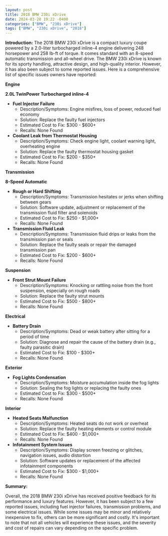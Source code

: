 ```yaml
---
layout: post
title: 2018 BMW 230i xDrive
date: 2024-03-28 19:22 -0400
categories: ["BMW", "230i xDrive"]
tags: ["BMW", "230i xDrive", "2018"]
---
```

**Introduction:**
The 2018 BMW 230i xDrive is a compact luxury coupe powered by a 2.0-liter turbocharged inline-4 engine delivering 248 horsepower and 258 lb-ft of torque. It comes standard with an 8-speed automatic transmission and all-wheel drive. The BMW 230i xDrive is known for its sporty handling, attractive design, and high-quality interior. However, it has also been subject to some reported issues. Here is a comprehensive list of specific issues owners have reported:

**Engine**

**2.0L TwinPower Turbocharged inline-4**
- **Fuel Injector Failure**
    - Description/Symptoms: Engine misfires, loss of power, reduced fuel economy
    - Solution: Replace the faulty fuel injectors
    - Estimated Cost to Fix: $300 - $600+
    - Recalls: None Found
- **Coolant Leak from Thermostat Housing**
    - Description/Symptoms: Check engine light, coolant warning light, overheating engine
    - Solution: Replace the faulty thermostat housing gasket
    - Estimated Cost to Fix: $200 - $350+
    - Recalls: None Found

**Transmission**

**8-Speed Automatic**
- **Rough or Hard Shifting**
    - Description/Symptoms: Transmission hesitates or jerks when shifting between gears
    - Solution: Software update, adjustment or replacement of the transmission fluid filter and solenoids
    - Estimated Cost to Fix: $250 - $1,000+
    - Recalls: None Found
- **Transmission Fluid Leak**
    - Description/Symptoms: Transmission fluid drips or leaks from the transmission pan or seals
    - Solution: Replace the faulty seals or repair the damaged transmission pan
    - Estimated Cost to Fix: $200 - $600+
    - Recalls: None Found

**Suspension**
- **Front Strut Mount Failure**
    - Description/Symptoms: Knocking or rattling noise from the front suspension, especially on rough roads
    - Solution: Replace the faulty strut mounts
    - Estimated Cost to Fix: $500 - $800+
    - Recalls: None Found

**Electrical**
- **Battery Drain**
    - Description/Symptoms: Dead or weak battery after sitting for a period of time
    - Solution: Diagnose and repair the cause of the battery drain (e.g., faulty parasitic drain)
    - Estimated Cost to Fix: $100 - $300+
    - Recalls: None Found

**Exterior**
- **Fog Lights Condensation**
    - Description/Symptoms: Moisture accumulation inside the fog lights
    - Solution: Sealing the fog lights or replacing the faulty ones
    - Estimated Cost to Fix: $300 - $500+
    - Recalls: None Found

**Interior**
- **Heated Seats Malfunction**
    - Description/Symptoms: Heated seats do not work or overheat
    - Solution: Replace the faulty heating elements or control module
    - Estimated Cost to Fix: $400 - $1,000+
    - Recalls: None Found
- **Infotainment System Issues**
    - Description/Symptoms: Display screen freezing or glitches, navigation issues, audio distortion
    - Solution: Software updates or replacement of the affected infotainment components
    - Estimated Cost to Fix: $300 - $1,000+
    - Recalls: None Found

**Summary:**

Overall, the 2018 BMW 230i xDrive has received positive feedback for its performance and luxury features. However, it has been subject to a few reported issues, including fuel injector failures, transmission problems, and some electrical issues. While some issues may be minor and relatively inexpensive to fix, others can be more significant and costly. It's important to note that not all vehicles will experience these issues, and the severity and cost of repairs can vary depending on the specific problem.
